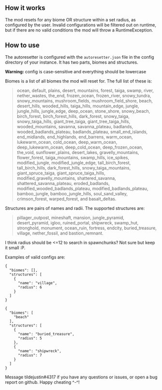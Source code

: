 ## How it works
The mod resets for any biome OR structure within a set radius, as configured by the user. Invalid configurations will be filtered out on runtime, but if there are no valid conditions the mod will throw a RuntimeException.

## How to use
The autoresetter is configured with the `autoresetter.json` file in the config directory of your instance. It has two parts, biomes and structures.

**Warning:** config is case-sensitive and everything should be lowercase

Biomes is a list of all biomes the mod will reset for. The full list of these is:

> ocean, default, plains, desert, mountains, forest, taiga, swamp, river, nether_wastes, the_end, frozen_ocean, frozen_river, snowy_tundra, snowy_mountains, mushroom_fields, mushroom_field_shore, beach, desert_hills, wooded_hills, taiga_hills, mountain_edge, jungle, jungle_hills, jungle_edge, deep_ocean, stone_shore, snowy_beach, birch_forest, birch_forest_hills, dark_forest, snowy_taiga, snowy_taiga_hills, giant_tree_taiga, giant_tree_taiga_hills, wooded_mountains, savanna, savanna_plateau, badlands, wooded_badlands_plateau, badlands_plateau, small_end_islands, end_midlands, end_highlands, end_barrens, warm_ocean, lukewarm_ocean, cold_ocean, deep_warm_ocean, deep_lukewarm_ocean, deep_cold_ocean, deep_frozen_ocean, the_void, sunflower_plains, desert_lakes, gravelly_mountains, flower_forest, taiga_mountains, swamp_hills, ice_spikes, modified_jungle, modified_jungle_edge, tall_birch_forest, tall_birch_hills, dark_forest_hills, snowy_taiga_mountains, giant_spruce_taiga, giant_spruce_taiga_hills, modified_gravelly_mountains, shattered_savanna, shattered_savanna_plateau, eroded_badlands, modified_wooded_badlands_plateau, modified_badlands_plateau, bamboo_jungle, bamboo_jungle_hills, soul_sand_valley, crimson_forest, warped_forest, and basalt_deltas.


Structures are pairs of names and radii. The supported structures are:

> pillager_outpost, mineshaft, mansion, jungle_pyramid, desert_pyramid, igloo, ruined_portal, shipwreck, swamp_hut, stronghold, monument, ocean_ruin, fortress, endcity, buried_treasure, village, nether_fossil, and bastion_remnant.

I think radius should be <=12 to search in spawnchunks? Not sure but keep it small :P.

Examples of valid configs are:

```
{
  "biomes": [],
  "structures": [
    {
      "name": "village",
      "radius": 6
    }
  ]
}
```
```
{
  "biomes": [
    "beach"
  ],
  "structures": [
    {
      "name": "buried_treasure",
      "radius": 5
    },
    {
      "name": "shipwreck",
      "radius": 7
    }
  ]
}
```

Message tildejustin#4317 if you have any questions or issues, or open a bug report on github. Happy cheating ^-^!
